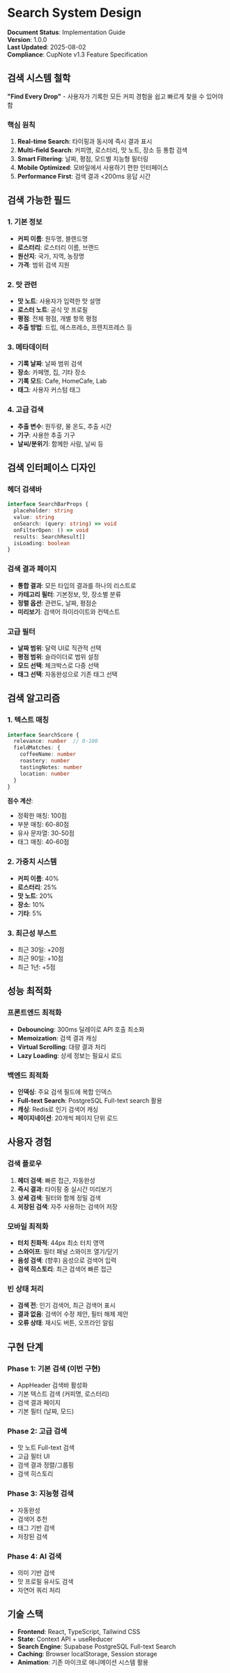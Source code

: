 # Search System Design

**Document Status**: Implementation Guide  
**Version**: 1.0.0  
**Last Updated**: 2025-08-02  
**Compliance**: CupNote v1.3 Feature Specification

## 검색 시스템 철학

**"Find Every Drop"** - 사용자가 기록한 모든 커피 경험을 쉽고 빠르게 찾을 수 있어야 함

### 핵심 원칙

1. **Real-time Search**: 타이핑과 동시에 즉시 결과 표시
2. **Multi-field Search**: 커피명, 로스터리, 맛 노트, 장소 등 통합 검색
3. **Smart Filtering**: 날짜, 평점, 모드별 지능형 필터링
4. **Mobile Optimized**: 모바일에서 사용하기 편한 인터페이스
5. **Performance First**: 검색 결과 <200ms 응답 시간

## 검색 가능한 필드

### 1. 기본 정보
- **커피 이름**: 원두명, 블렌드명
- **로스터리**: 로스터리 이름, 브랜드
- **원산지**: 국가, 지역, 농장명
- **가격**: 범위 검색 지원

### 2. 맛 관련
- **맛 노트**: 사용자가 입력한 맛 설명
- **로스터 노트**: 공식 맛 프로필
- **평점**: 전체 평점, 개별 항목 평점
- **추출 방법**: 드립, 에스프레소, 프렌치프레스 등

### 3. 메타데이터
- **기록 날짜**: 날짜 범위 검색
- **장소**: 카페명, 집, 기타 장소
- **기록 모드**: Cafe, HomeCafe, Lab
- **태그**: 사용자 커스텀 태그

### 4. 고급 검색
- **추출 변수**: 원두량, 물 온도, 추출 시간
- **기구**: 사용한 추출 기구
- **날씨/분위기**: 함께한 사람, 날씨 등

## 검색 인터페이스 디자인

### 헤더 검색바
```typescript
interface SearchBarProps {
  placeholder: string
  value: string
  onSearch: (query: string) => void
  onFilterOpen: () => void
  results: SearchResult[]
  isLoading: boolean
}
```

### 검색 결과 페이지
- **통합 결과**: 모든 타입의 결과를 하나의 리스트로
- **카테고리 필터**: 기본정보, 맛, 장소별 분류
- **정렬 옵션**: 관련도, 날짜, 평점순
- **미리보기**: 검색어 하이라이트와 컨텍스트

### 고급 필터
- **날짜 범위**: 달력 UI로 직관적 선택
- **평점 범위**: 슬라이더로 범위 설정
- **모드 선택**: 체크박스로 다중 선택
- **태그 선택**: 자동완성으로 기존 태그 선택

## 검색 알고리즘

### 1. 텍스트 매칭
```typescript
interface SearchScore {
  relevance: number  // 0-100
  fieldMatches: {
    coffeeName: number
    roastery: number
    tastingNotes: number
    location: number
  }
}
```

**점수 계산**:
- 정확한 매칭: 100점
- 부분 매칭: 60-80점
- 유사 문자열: 30-50점
- 태그 매칭: 40-60점

### 2. 가중치 시스템
- **커피 이름**: 40%
- **로스터리**: 25%
- **맛 노트**: 20%
- **장소**: 10%
- **기타**: 5%

### 3. 최근성 부스트
- 최근 30일: +20점
- 최근 90일: +10점
- 최근 1년: +5점

## 성능 최적화

### 프론트엔드 최적화
- **Debouncing**: 300ms 딜레이로 API 호출 최소화
- **Memoization**: 검색 결과 캐싱
- **Virtual Scrolling**: 대량 결과 처리
- **Lazy Loading**: 상세 정보는 필요시 로드

### 백엔드 최적화
- **인덱싱**: 주요 검색 필드에 복합 인덱스
- **Full-text Search**: PostgreSQL Full-text search 활용
- **캐싱**: Redis로 인기 검색어 캐싱
- **페이지네이션**: 20개씩 페이지 단위 로드

## 사용자 경험

### 검색 플로우
1. **헤더 검색**: 빠른 접근, 자동완성
2. **즉시 결과**: 타이핑 중 실시간 미리보기
3. **상세 검색**: 필터와 함께 정밀 검색
4. **저장된 검색**: 자주 사용하는 검색어 저장

### 모바일 최적화
- **터치 친화적**: 44px 최소 터치 영역
- **스와이프**: 필터 패널 스와이프 열기/닫기
- **음성 검색**: (향후) 음성으로 검색어 입력
- **검색 히스토리**: 최근 검색어 빠른 접근

### 빈 상태 처리
- **검색 전**: 인기 검색어, 최근 검색어 표시
- **결과 없음**: 검색어 수정 제안, 필터 해제 제안
- **오류 상태**: 재시도 버튼, 오프라인 알림

## 구현 단계

### Phase 1: 기본 검색 (이번 구현)
- AppHeader 검색바 활성화
- 기본 텍스트 검색 (커피명, 로스터리)
- 검색 결과 페이지
- 기본 필터 (날짜, 모드)

### Phase 2: 고급 검색
- 맛 노트 Full-text 검색
- 고급 필터 UI
- 검색 결과 정렬/그룹핑
- 검색 히스토리

### Phase 3: 지능형 검색
- 자동완성
- 검색어 추천
- 태그 기반 검색
- 저장된 검색

### Phase 4: AI 검색
- 의미 기반 검색
- 맛 프로필 유사도 검색
- 자연어 쿼리 처리

## 기술 스택

- **Frontend**: React, TypeScript, Tailwind CSS
- **State**: Context API + useReducer
- **Search Engine**: Supabase PostgreSQL Full-text Search
- **Caching**: Browser localStorage, Session storage
- **Animation**: 기존 마이크로 애니메이션 시스템 활용